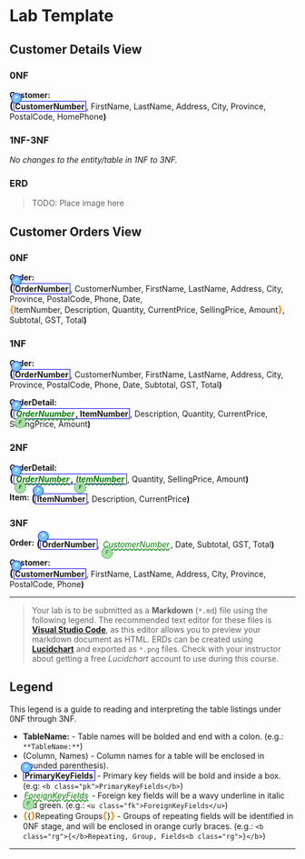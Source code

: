 # Lab Template

## Customer Details View

### 0NF

**Customer:** <span class="md"><b class="pk">CustomerNumber</b>, FirstName, LastName, Address, City, Province, PostalCode, HomePhone</span>

### 1NF-3NF

*No changes to the entity/table in 1NF to 3NF.*

### ERD

> TODO: Place image here

## Customer Orders View

### 0NF

**Order:** <span class="md"><b class="pk">OrderNumber</b>, CustomerNumber, FirstName, LastName, Address, City, Province, PostalCode, Phone, Date, <b class="rg">ItemNumber, Description, Quantity, CurrentPrice, SellingPrice, Amount</b>, Subtotal, GST, Total</span>

### 1NF

**Order:** <span class="md"><b class="pk">OrderNumber</b>, CustomerNumber, FirstName, LastName, Address, City, Province, PostalCode, Phone, Date, Subtotal, GST, Total</span>

**OrderDetail:** <span class="md"><b class="pk"><u class="fk">OrderNuumber</u>, ItemNumber</b>, Description, Quantity, CurrentPrice, SellingPrice, Amount</span>

### 2NF

**OrderDetail:** <span class="md"><b class="pk"><u class="fk">OrderNumber</u>, <u class="fk">ItemNumber</u></b>, Quantity, SellingPrice, Amount</span>

**Item:** <span class="md"><b class="pk">ItemNumber</b>, Description, CurrentPrice</span>

### 3NF

**Order:** <span class="md"><b class="pk">OrderNumber</b>, <u class="fk">CustomerNumber</u>, Date, Subtotal, GST, Total</span>

**Customer:** <span class="md"><b class="pk">CustomerNumber</b>, FirstName, LastName, Address, City, Province, PostalCode, Phone</span>



----




> Your lab is to be submitted as a **Markdown** (`*.md`) file using the following legend. The recommended text editor for these files is [**Visual Studio Code**](https://code.visualstudio.com), as this editor allows you to preview your markdown document as HTML. ERDs can be created using [**Lucidchart**](https://www.lucidchart.com/) and exported as `*.png` files. Check with your instructor about getting a free *Lucidchart* account to use during this course.

## Legend

This legend is a guide to reading and interpreting the table listings under 0NF through 3NF.

- **TableName:** - Table names will be bolded and end with a colon. (e.g.: `**TableName:**`)
- (Column, Names) - Column names for a table will be enclosed in (rounded parenthesis).
- <b class="pk">PrimaryKeyFields</b> - Primary key fields will be bold and inside a box. (e.g: `<b class="pk">PrimaryKeyFields</b>`)
- <u class="fk">ForeignKeyFields</u> - Foreign key fields will be a wavy underline in italic and green. (e.g.: `<u class="fk">ForeignKeyFields</u>`)
- <b class="rg">{</b>Repeating Groups<b class="rg">}</b> - Groups of repeating fields will be identified in 0NF stage, and will be enclosed in orange curly braces. (e.g.: `<b class="rg">{</b>Repeating, Group, Fields<b class="rg">}</b>`)



----

<style type="text/css">
.md {
    display: inline-block;
    vertical-align: top;
    white-space: normal;
}
.md::before {
    content: '(';
    font-size: 1.25em;
    font-weight: bold;
}
.md:after {
    content: ')';
    font=size:1.25em;
    font-weight: bold;
}
.pk {
    font-weight: bold;
    display: inline-block;
    border: solid thin blue;
    padding: 0 2px;
    position: relative;
}
.pk::before {
    content: 'P';
    font-size: .55em;
    font-weight: bold;
    color: white;
    background-color: #72c4f7;
    position: absolute;
    left: -5px;
    top: -15px;
    border-radius: 50%;
    border: solid thin blue;
    width: 1.4em;
    height: 1.4em;
    padding: 3px;
    text-align: center;
}
.fk {
    color: green;
    font-style: italic;
    text-decoration: wavy underline green;
    padding: 0 2px;
    position: relative;
}
.fk::before {
    content: 'F';
    font-size: .65em;
    position: absolute;
    left: -1px;
    bottom: -17px;
    color: darkgreen;
    background-color: #a7dea7;
    border-radius: 50%;
    border: dashed thin green;
    width: 1.4em;
    height: 1.4em;
    padding: 3px;
    text-align: center;
}
.rg {
    display: inline-block;
    color: inherit;
    font-size: 1em;
    font-weight: normal;
}
.rg::before {
    content: '\007B';
    color: darkorange;
    font-size: 1.2em;
    font-weight: bold;
}
.rg::after {
    content: '\007D';
    color: darkorange;
    font-size: 1.2em;
    font-weight: bold;
}
.note {
    font-weight: bold;
    color: brown;
    font-size: 1.1em;
}
</style>